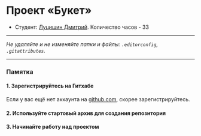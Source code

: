 # Проект «Букет»

* Студент: [Луцишин Дмитрий](https://github.com/GrafLuck).
Количество часов - 33
---

_Не удаляйте и не изменяйте папки и файлы:_
_`.editorconfig`, `.gitattributes`._

---

### Памятка

#### 1. Зарегистрируйтесь на Гитхабе

Если у вас ещё нет аккаунта на [github.com](https://github.com/join), скорее зарегистрируйтесь.

#### 2. Используйте стартовый архив для создания репозитория


#### 3. Начинайте работу над проектом
